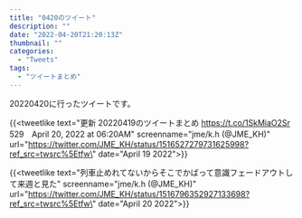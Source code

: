 ```yaml
---
title: "0420のツイート"
description: ""
date: "2022-04-20T21:20:13Z"
thumbnail: ""
categories:
  - "Tweets"
tags:
  - "ツイートまとめ"
---
```

20220420に行ったツイートです。
<!--more-->
{{<tweetlike text=\"更新 20220419のツイートまとめ https://t.co/1SkMiaO2Sr 529　April 20, 2022 at 06:20AM\" screenname=\"jme/k.h (@JME_KH)\" url=\"https://twitter.com/JME_KH/status/1516527279731625998?ref_src=twsrc%5Etfw\" date=\"April 19 2022\">}}

{{<tweetlike text=\"列車止めれてないからそこでかばって意識フェードアウトして来週と見た\" screenname=\"jme/k.h (@JME_KH)\" url=\"https://twitter.com/JME_KH/status/1516796352927133698?ref_src=twsrc%5Etfw\" date=\"April 20 2022\">}}

